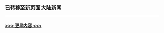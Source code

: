 
### 已转移至新页面 [大陆新闻](E大陆新闻.md?t=04170103) 


----
#### [ >>> 更早内容 <<< ](../indexes/nsc413-earlier.md)
